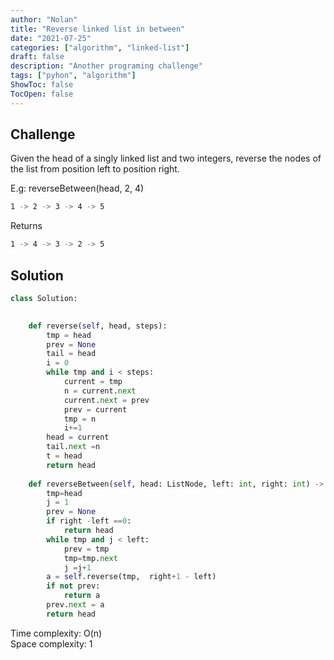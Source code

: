 ```yaml
---
author: "Nolan"
title: "Reverse linked list in between"
date: "2021-07-25"
categories: ["algorithm", "linked-list"]
draft: false
description: "Another programing challenge"
tags: ["pyhon", "algorithm"]
ShowToc: false
TocOpen: false
---
```


## Challenge

Given the head of a singly linked list and two integers, reverse the nodes of the list from position left to position right.

E.g: reverseBetween(head, 2, 4)

```bash
1 -> 2 -> 3 -> 4 -> 5
```
Returns

```bash
1 -> 4 -> 3 -> 2 -> 5
```


## Solution 

```python
class Solution:
    

    def reverse(self, head, steps):
        tmp = head
        prev = None
        tail = head
        i = 0
        while tmp and i < steps:
            current = tmp
            n = current.next
            current.next = prev
            prev = current
            tmp = n
            i+=1
        head = current
        tail.next =n
        t = head
        return head
    
    def reverseBetween(self, head: ListNode, left: int, right: int) -> ListNode:
        tmp=head
        j = 1
        prev = None
        if right -left ==0:
            return head
        while tmp and j < left:
            prev = tmp
            tmp=tmp.next
            j =j+1
        a = self.reverse(tmp,  right+1 - left)
        if not prev:
            return a
        prev.next = a
        return head
```


Time complexity: O(n)  
Space complexity: 1